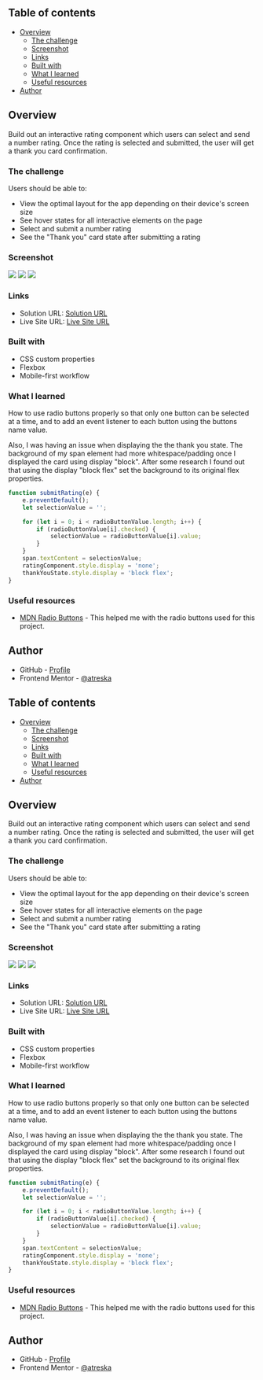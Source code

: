 ## Table of contents

- [Overview](#overview)
  - [The challenge](#the-challenge)
  - [Screenshot](#screenshot)
  - [Links](#links)
  - [Built with](#built-with)
  - [What I learned](#what-i-learned)
  - [Useful resources](#useful-resources)
- [Author](#author)


## Overview

Build out an interactive rating component which users can select and send a number rating. Once the rating is selected and submitted, the user will get a thank you card confirmation.

### The challenge

Users should be able to:

- View the optimal layout for the app depending on their device's screen size
- See hover states for all interactive elements on the page
- Select and submit a number rating
- See the "Thank you" card state after submitting a rating

### Screenshot

![](./Rating%20Card%20State.png)
![](./Hover%20%26%20Focus%20State.png)
![](./Thank%20You%20Card%20State.png)


### Links

- Solution URL: [Solution URL](https://github.com/atreska/rating-component)
- Live Site URL: [Live Site URL](https://atreska.github.io/rating-component/)


### Built with

- CSS custom properties
- Flexbox
- Mobile-first workflow

### What I learned

How to use radio buttons properly so that only one button can be selected at a time, and to add an event listener to each button using the buttons name value.

Also, I was having an issue when displaying the the thank you state. The background of my span element had more whitespace/padding once I displayed the card using display "block". After some research I found out that using the display "block flex" set the background to its original flex properties. 

```js
function submitRating(e) {
    e.preventDefault();
    let selectionValue = '';

    for (let i = 0; i < radioButtonValue.length; i++) {
        if (radioButtonValue[i].checked) {
            selectionValue = radioButtonValue[i].value;
        }
    }
    span.textContent = selectionValue;
    ratingComponent.style.display = 'none';
    thankYouState.style.display = 'block flex';
}
```


### Useful resources

- [MDN Radio Buttons](https://developer.mozilla.org/en-US/docs/Web/HTML/Element/input/radio) - This helped me with the radio buttons used for this project.


## Author

- GitHub - [Profile](https://github.com/atreska)
- Frontend Mentor - [@atreska](https://www.frontendmentor.io/profile/atreska)

## Table of contents

- [Overview](#overview)
  - [The challenge](#the-challenge)
  - [Screenshot](#screenshot)
  - [Links](#links)
  - [Built with](#built-with)
  - [What I learned](#what-i-learned)
  - [Useful resources](#useful-resources)
- [Author](#author)


## Overview

Build out an interactive rating component which users can select and send a number rating. Once the rating is selected and submitted, the user will get a thank you card confirmation.

### The challenge

Users should be able to:

- View the optimal layout for the app depending on their device's screen size
- See hover states for all interactive elements on the page
- Select and submit a number rating
- See the "Thank you" card state after submitting a rating

### Screenshot

![](./Rating%20Card%20State.png)
![](./Hover%20%26%20Focus%20State.png)
![](./Thank%20You%20Card%20State.png)


### Links

- Solution URL: [Solution URL](https://github.com/atreska/rating-component)
- Live Site URL: [Live Site URL](https://atreska.github.io/rating-component/)


### Built with

- CSS custom properties
- Flexbox
- Mobile-first workflow

### What I learned

How to use radio buttons properly so that only one button can be selected at a time, and to add an event listener to each button using the buttons name value.

Also, I was having an issue when displaying the the thank you state. The background of my span element had more whitespace/padding once I displayed the card using display "block". After some research I found out that using the display "block flex" set the background to its original flex properties. 

```js
function submitRating(e) {
    e.preventDefault();
    let selectionValue = '';

    for (let i = 0; i < radioButtonValue.length; i++) {
        if (radioButtonValue[i].checked) {
            selectionValue = radioButtonValue[i].value;
        }
    }
    span.textContent = selectionValue;
    ratingComponent.style.display = 'none';
    thankYouState.style.display = 'block flex';
}
```


### Useful resources

- [MDN Radio Buttons](https://developer.mozilla.org/en-US/docs/Web/HTML/Element/input/radio) - This helped me with the radio buttons used for this project.


## Author

- GitHub - [Profile](https://github.com/atreska)
- Frontend Mentor - [@atreska](https://www.frontendmentor.io/profile/atreska)

